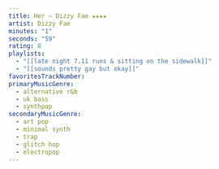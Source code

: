 ```yaml
---
title: Her — Dizzy Fae ★★★★
artist: Dizzy Fae
minutes: "1"
seconds: "59"
rating: 8
playlists:
  - "[[late night 7.11 runs & sitting on the sidewalk]]"
  - "[[sounds pretty gay but okay]]"
favoritesTrackNumber:
primaryMusicGenre:
  - alternative r&b
  - uk bass
  - synthpop
secondaryMusicGenre:
  - art pop
  - minimal synth
  - trap
  - glitch hop
  - electropop
---
```

